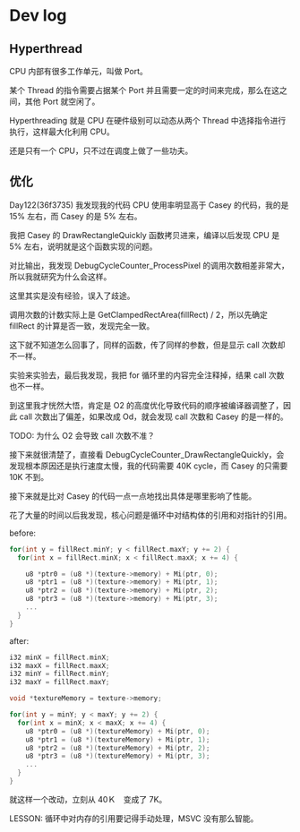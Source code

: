 # Dev log

## Hyperthread

CPU 内部有很多工作单元，叫做 Port。

某个 Thread 的指令需要占据某个 Port 并且需要一定的时间来完成，那么在这之间，其他 Port 就空闲了。

Hyperthreading 就是 CPU 在硬件级别可以动态从两个 Thread 中选择指令进行执行，这样最大化利用 CPU。

还是只有一个 CPU，只不过在调度上做了一些功夫。

## 优化

Day122(36f3735) 我发现我的代码 CPU 使用率明显高于 Casey 的代码，我的是 15% 左右，而 Casey 的是 5% 左右。

我把 Casey 的 DrawRectangleQuickly 函数拷贝进来，编译以后发现 CPU 是 5% 左右，说明就是这个函数实现的问题。

对比输出，我发现 DebugCycleCounter_ProcessPixel 的调用次数相差非常大，所以我就研究为什么会这样。

这里其实是没有经验，误入了歧途。

调用次数的计数实际上是 GetClampedRectArea(fillRect) / 2，所以先确定 fillRect 的计算是否一致，发现完全一致。

这下就不知道怎么回事了，同样的函数，传了同样的参数，但是显示 call 次数却不一样。

实验来实验去，最后我发现，我把 for 循环里的内容完全注释掉，结果 call 次数也不一样。

到这里我才恍然大悟，肯定是 O2 的高度优化导致代码的顺序被编译器调整了，因此 call 次数出了偏差，如果改成 Od，就会发现 call 次数和 Casey 的是一样的。

TODO: 为什么 O2 会导致 call 次数不准？

接下来就很清楚了，直接看 DebugCycleCounter_DrawRectangleQuickly，会发现根本原因还是执行速度太慢，我的代码需要 40K cycle，而 Casey 的只需要 10K 不到。

接下来就是比对 Casey 的代码一点一点地找出具体是哪里影响了性能。

花了大量的时间以后我发现，核心问题是循环中对结构体的引用和对指针的引用。

before:

```c
for(int y = fillRect.minY; y < fillRect.maxY; y += 2) {
  for(int x = fillRect.minX; x < fillRect.maxX; x += 4) {

    u8 *ptr0 = (u8 *)(texture->memory) + Mi(ptr, 0);
    u8 *ptr1 = (u8 *)(texture->memory) + Mi(ptr, 1);
    u8 *ptr2 = (u8 *)(texture->memory) + Mi(ptr, 2);
    u8 *ptr3 = (u8 *)(texture->memory) + Mi(ptr, 3);
    ...
  }
}
```

after:

```c
i32 minX = fillRect.minX;
i32 maxX = fillRect.maxX;
i32 minY = fillRect.minY;
i32 maxY = fillRect.maxY;

void *textureMemory = texture->memory;

for(int y = minY; y < maxY; y += 2) {
  for(int x = minX; x < maxX; x += 4) {
    u8 *ptr0 = (u8 *)(textureMemory) + Mi(ptr, 0);
    u8 *ptr1 = (u8 *)(textureMemory) + Mi(ptr, 1);
    u8 *ptr2 = (u8 *)(textureMemory) + Mi(ptr, 2);
    u8 *ptr3 = (u8 *)(textureMemory) + Mi(ptr, 3);
    ...
  }
}
```

就这样一个改动，立刻从 40Ｋ　变成了 7K。

LESSON: 循环中对内存的引用要记得手动处理，MSVC 没有那么智能。
